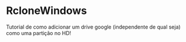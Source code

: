# RcloneWindows
Tutorial de como adicionar um drive google (independente de qual seja) como uma partição no HD! 
